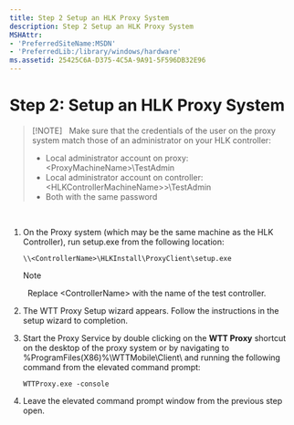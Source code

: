 ```yaml
---
title: Step 2 Setup an HLK Proxy System
description: Step 2 Setup an HLK Proxy System
MSHAttr:
- 'PreferredSiteName:MSDN'
- 'PreferredLib:/library/windows/hardware'
ms.assetid: 25425C6A-D375-4C5A-9A91-5F596DB32E96
---
```


# Step 2: Setup an HLK Proxy System


>[!NOTE]  
> Make sure that the credentials of the user on the proxy system match those of an administrator on your HLK controller:
>-   Local administrator account on proxy: &lt;ProxyMachineName&gt;\\TestAdmin
>-   Local administrator account on controller: &lt;HLKControllerMachineName&gt;&gt;\\TestAdmin
>-   Both with the same password

 

1.  On the Proxy system (which may be the same machine as the HLK Controller), run setup.exe from the following location: 

    `\\<ControllerName>\HLKInstall\ProxyClient\setup.exe`

    >[!NOTE]
    >  Replace &lt;ControllerName&gt; with the name of the test controller.

2.  The WTT Proxy Setup wizard appears. Follow the instructions in the setup wizard to completion.

1.  Start the Proxy Service by double clicking on the **WTT Proxy** shortcut on the desktop of the proxy system or by navigating to  %ProgramFiles(X86)%\\WTTMobile\\Client\\ and running the following command from the elevated command prompt:  

    `WTTProxy.exe -console`

4.  Leave the elevated command prompt window from the previous step open.






